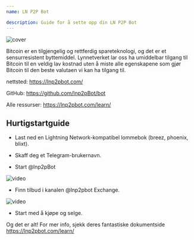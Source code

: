 ```yaml
---
name: LN P2P Bot

description: Guide for å sette opp din LN P2P Bot
---
```


![cover](assets/cover.webp)

Bitcoin er en tilgjengelig og rettferdig spareteknologi, og det er et sensurresistent byttemiddel. Lynnetverket lar oss ha umiddelbar tilgang til Bitcoin til en veldig lav kostnad uten å miste alle egenskapene som gjør Bitcoin til den beste valutaen vi kan ha tilgang til.

nettsted: https://lnp2pbot.com/

GitHub: https://github.com/lnp2pBot/bot

Alle ressurser: https://lnp2pbot.com/learn/

## Hurtigstartguide

- Last ned en Lightning Network-kompatibel lommebok (breez, phoenix, blixt).

- Skaff deg et Telegram-brukernavn.

- Start @lnp2pBot

![video](assets/1.webp)

- Finn tilbud i kanalen @lnp2pbot Exchange.

![video](assets/2.webp)

- Start med å kjøpe og selge.

Og det er alt! For mer info, sjekk deres fantastiske dokumentside https://lnp2pbot.com/learn/